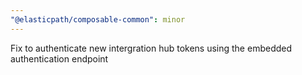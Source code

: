 ```yaml
---
"@elasticpath/composable-common": minor
---
```


Fix to authenticate new intergration hub tokens using the embedded authentication endpoint
